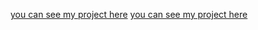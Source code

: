 [you can see my project here](https://6617dc2fce9472008a77cab2--creative-crostata-8d9a9e.netlify.app/)
[you can see my project here](https://creative-crostata-8d9a9e.netlify.app/)
